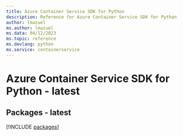 ```yaml
---
title: Azure Container Service SDK for Python
description: Reference for Azure Container Service SDK for Python
author: lmazuel
ms.author: lmazuel
ms.data: 04/12/2023
ms.topic: reference
ms.devlang: python
ms.service: containerservice
---
```

# Azure Container Service SDK for Python - latest
## Packages - latest
[!INCLUDE [packages](container-service-index.md)]